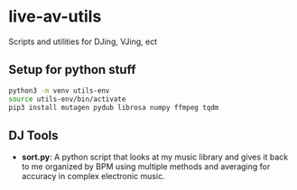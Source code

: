 # live-av-utils
Scripts and utilities for DJing, VJing, ect

## Setup for python stuff
```bash
python3 -m venv utils-env
source utils-env/bin/activate 
pip3 install mutagen pydub librosa numpy ffmpeg tqdm
```

## DJ Tools
- **sort.py**: A python script that looks at my music library and gives it back to me organized by BPM using multiple methods and averaging for accuracy in complex electronic music. 
